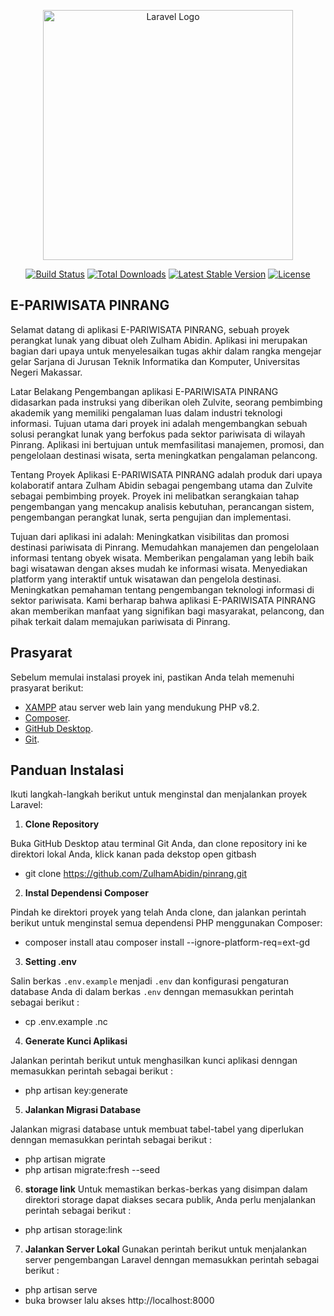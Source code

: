<p align="center"><a href="https://laravel.com" target="_blank"><img src="https://raw.githubusercontent.com/laravel/art/master/logo-lockup/5%20SVG/2%20CMYK/1%20Full%20Color/laravel-logolockup-cmyk-red.svg" width="400" alt="Laravel Logo"></a></p>

<p align="center">
<a href="https://github.com/laravel/framework/actions"><img src="https://github.com/laravel/framework/workflows/tests/badge.svg" alt="Build Status"></a>
<a href="https://packagist.org/packages/laravel/framework"><img src="https://img.shields.io/packagist/dt/laravel/framework" alt="Total Downloads"></a>
<a href="https://packagist.org/packages/laravel/framework"><img src="https://img.shields.io/packagist/v/laravel/framework" alt="Latest Stable Version"></a>
<a href="https://packagist.org/packages/laravel/framework"><img src="https://img.shields.io/packagist/l/laravel/framework" alt="License"></a>
</p>

## E-PARIWISATA PINRANG
Selamat datang di aplikasi E-PARIWISATA PINRANG, sebuah proyek perangkat lunak yang dibuat oleh Zulham Abidin. Aplikasi ini merupakan bagian dari upaya untuk menyelesaikan tugas akhir dalam rangka mengejar gelar Sarjana di Jurusan Teknik Informatika dan Komputer, Universitas Negeri Makassar.

Latar Belakang
Pengembangan aplikasi E-PARIWISATA PINRANG didasarkan pada instruksi yang diberikan oleh Zulvite, seorang pembimbing akademik yang memiliki pengalaman luas dalam industri teknologi informasi. Tujuan utama dari proyek ini adalah mengembangkan sebuah solusi perangkat lunak yang berfokus pada sektor pariwisata di wilayah Pinrang. Aplikasi ini bertujuan untuk memfasilitasi manajemen, promosi, dan pengelolaan destinasi wisata, serta meningkatkan pengalaman pelancong.

Tentang Proyek
Aplikasi E-PARIWISATA PINRANG adalah produk dari upaya kolaboratif antara Zulham Abidin sebagai pengembang utama dan Zulvite sebagai pembimbing proyek. Proyek ini melibatkan serangkaian tahap pengembangan yang mencakup analisis kebutuhan, perancangan sistem, pengembangan perangkat lunak, serta pengujian dan implementasi.

Tujuan dari aplikasi ini adalah:
Meningkatkan visibilitas dan promosi destinasi pariwisata di Pinrang.
Memudahkan manajemen dan pengelolaan informasi tentang obyek wisata.
Memberikan pengalaman yang lebih baik bagi wisatawan dengan akses mudah ke informasi wisata.
Menyediakan platform yang interaktif untuk wisatawan dan pengelola destinasi.
Meningkatkan pemahaman tentang pengembangan teknologi informasi di sektor pariwisata.
Kami berharap bahwa aplikasi E-PARIWISATA PINRANG akan memberikan manfaat yang signifikan bagi masyarakat, pelancong, dan pihak terkait dalam memajukan pariwisata di Pinrang.

## Prasyarat

Sebelum memulai instalasi proyek ini, pastikan Anda telah memenuhi prasyarat berikut:

- [XAMPP](https://www.apachefriends.org/index.html) atau server web lain yang mendukung PHP v8.2.
- [Composer](https://getcomposer.org/download/).
- [GitHub Desktop](https://desktop.github.com/).
- [Git](https://git-scm.com/book/en/v2/Getting-Started-Installing-Git).

## Panduan Instalasi

Ikuti langkah-langkah berikut untuk menginstal dan menjalankan proyek Laravel:

1. **Clone Repository**

Buka GitHub Desktop atau terminal Git Anda, dan clone repository ini ke direktori lokal Anda, klick kanan pada dekstop open gitbash
- git clone https://github.com/ZulhamAbidin/pinrang.git

2. **Instal Dependensi Composer**

Pindah ke direktori proyek yang telah Anda clone, dan jalankan perintah berikut untuk menginstal semua dependensi PHP menggunakan Composer:
- composer install atau composer install --ignore-platform-req=ext-gd

3. **Setting .env**

Salin berkas `.env.example` menjadi `.env` dan konfigurasi pengaturan database Anda di dalam berkas `.env` denngan memasukkan perintah sebagai berikut :
- cp .env.example .nc

4. **Generate Kunci Aplikasi**

Jalankan perintah berikut untuk menghasilkan kunci aplikasi denngan memasukkan perintah sebagai berikut :
- php artisan key:generate

5. **Jalankan Migrasi Database**

Jalankan migrasi database untuk membuat tabel-tabel yang diperlukan denngan memasukkan perintah sebagai berikut : 
- php artisan migrate
- php artisan migrate:fresh --seed

6. **storage link**
Untuk memastikan berkas-berkas yang disimpan dalam direktori storage dapat diakses secara publik, Anda perlu menjalankan perintah sebagai berikut :
- php artisan storage:link

7. **Jalankan Server Lokal**
Gunakan perintah berikut untuk menjalankan server pengembangan Laravel denngan memasukkan perintah sebagai berikut :
- php artisan serve
- buka browser lalu akses http://localhost:8000






